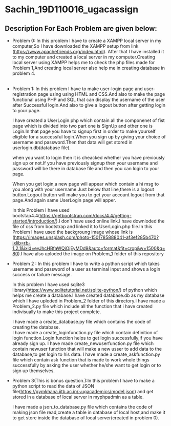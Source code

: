 # Sachin_19D110016_ugacassign

## Description For Each Problem are given below:<br>
* Problem 0: In this problem I have to create a XAMPP local server in my computer,So I have downloaded the XAMPP setup from link (https://www.apachefriends.org/index.html). After that I have installed it to my computer and created a local server in my computer.Creating local server using XAMPP helps me to check the php files made for Problem 1,And creating local server also help me in creating database in problem 4. <br><br>


* Problem 1: In this problem I have to make user-login page and user-registration page using using HTML and CSS.And also to make the page functional using PHP and SQL that can display the username of the user after Successful login.And also to give a logout button after getting login to your page.
   
   I have created a UserLogin.php which contain all the componenet of fist page which is divided into two part one is SignUp and other      one is Login.In that page you have to signup first in order to make yourself eligible for a successful login.When you sign up by giving your choice of username and password.Then that data will get stored in userlogin.db(database file).
   
   when you want to login then it is cheacked whether you have previously sign up or not.If you have previously signup then your username and password will be there in database file and then you can login to your page.
   
   When you get login,a new page will appear which contain a hi msg to you along with your username.Just below that line,there is a logout button.Logout button will make you to get your account logout from that page.And again same UserLogin page will apper.
    
    In this Problem I have used bootstap4.4(https://getbootstrap.com/docs/4.4/getting-started/introduction/).I don't have used online link.I have downloded the file of css from bootstrap and linked it to UserLogin.php file.In this Problem I have used the backgroung image whose link is (https://images.unsplash.com/photo-1501785888041-af3ef285b470?ixlib=rb-1.2.1&ixid=eyJhcHBfaWQiOjEyMDd9&auto=format&fit=crop&w=1500&q=80).I have also uploded the image on Problem_1 folder of this repository  <br>


* Problem 2 : In this problem I have to write a python script which takes username and password of a user as
terminal input and shows a login success or failure message.

   In this problem I have used sqlite3 library(https://www.sqlitetutorial.net/sqlite-python/) of python which helps me create a database.I have created database.db as my database which I have uploded in Problem_2 folder of this directory.I have made a Problem_2.py file which include all the function that i have created indivisually to make this project complete.

   I have made a create_database.py file which contains the code of creating the database. <br>
   I have made a create_loginfunction.py file which contain definition of login function.Login function helps to get login successfully,if you have already sign up.
   I have made create_newuserfunction.py file which contain newuser function that will make a new usser to add data to the database,to get login to his data.
   I have made a create_askfunction.py file which contain ask function that is made to work whole things successfully by asking the user whether he/she want to get login or to sign up themselves. 




* Problem 3(This is bonus question.):In this problem I have to make a python script to read the data of JSON file(https://gymkhana.iitb.ac.in/~ugacademics/model.json) and get stored in a database of local server in myphpadmin as a table.

     I have made a json_to_database.py file which contains the code of making json file read,create a table in database of local host,and make it to get store inside the database of local server(created in problem 0). <br>


